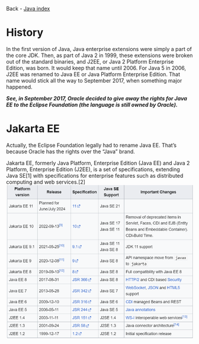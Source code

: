 Back - [Java index](0-index.md)

# History
In the first version of Java, Java enterprise extensions were simply a part of the core JDK.
Then, as part of Java 2 in 1999, these extensions were broken out of the standard binaries, and J2EE, or Java 2 Platform Enterprise Edition, was born. It would keep that name until 2006.
For Java 5 in 2006, J2EE was renamed to Java EE or Java Platform Enterprise Edition. That name would stick all the way to September 2017, when something major happened.

_**See, in September 2017, Oracle decided to give away the rights for Java EE to the Eclipse Foundation (the language is still owned by Oracle).**_

# Jakarta EE
Actually, the Eclipse Foundation legally had to rename Java EE. That’s because Oracle has the rights over the “Java” brand.

Jakarta EE, formerly Java Platform, Enterprise Edition (Java EE) and Java 2 Platform, Enterprise Edition (J2EE), is a set of specifications, extending Java SE[1] with specifications for enterprise features such as distributed computing and web services.[2] 
![img_2.png](jpg/1-jakarta-ee.png)
